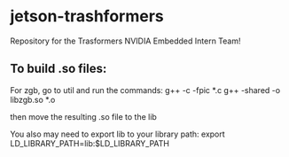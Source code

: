 # jetson-trashformers

Repository for the Trasformers NVIDIA Embedded Intern Team!


## To build .so files:

For zgb, go to util and run the commands:
    g++ -c -fpic *.c
    g++ -shared -o libzgb.so *.o

then move the resulting .so file to the lib



You also may need to export lib to your library path:
    export LD_LIBRARY_PATH=lib:$LD_LIBRARY_PATH
